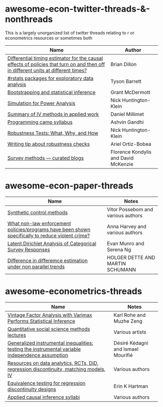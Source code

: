 # awesome-econ-twitter-threads-&-nonthreads
This is a largely unorganized list of twitter threads relating to r or econometrics resources or sometimes both

| Name | Author | 
| -- | -- | 
| [Differential timing estimator for the causal effects of policies that turn on and then off in different units at different times?](https://twitter.com/brianmikedillon/status/1291552019250110464) | Brian Dillon | 
| [#rstats packages for exploratory data analysis](https://twitter.com/healthandstats/status/1290865560008368128) | Tyson Barrett |
| [Bootstrapping and statistical inference](https://twitter.com/grant_mcdermott/status/1175576565863702528) | Grant McDermott |
| [Simulation for Power Analysis](https://twitter.com/nickchk/status/1290060090976788480) | Nick Huntington-Klein |
| [Summary of IV methods in applied work](https://twitter.com/dlmillimet/status/1289517891436462087) |  Daniel Millimet |
| [Programming camp syllabus](https://twitter.com/ashdgandhi/status/1288912127541907456) | Ashvin Gandhi |
| [Robustness Tests: What, Why, and How](http://nickchk.com/robustness.html) | Nick Huntington-Klein |
| [Writing tip about robustness checks](https://twitter.com/ArielOrtizBobea/status/1256254879770775555) | Ariel Ortiz-Bobea |
| [Survey methods — curated blogs](https://blogs.worldbank.org/impactevaluations/survey-methods-curated-blogs) | Florence Kondylis and David McKenzie |

# awesome-econ-paper-threads

| Name | Notes | 
| -- | -- | 
| [Synthetic control methods](https://twitter.com/PossebomVitor/status/1290068395610771457) | Vitor Possebom and various authors |
| [What non-law enforcement policies/programs have been shown specifically to reduce violent crime?](https://twitter.com/annalilharvey/status/1295748316035194881) | Anna Harvey and various authors | 
| [Latent Dirichlet Analysis of Categorical Survey Responses](https://www.tandfonline.com/doi/abs/10.1080/07350015.2020.1802285?journalCode=ubes20) | Evan Munro and Serena Ng |
| [Difference in differemce estimation under non parallel trends](https://www.ruhr-uni-bochum.de/imperia/md/content/mathematik3/publications/dette_schumann2020.pdf) | HOLGER DETTE AND MARTIN SCHUMANN |


# awesome-econometrics-threads

| Name | Notes | 
| -- | -- | 
| [Vintage Factor Analysis with Varimax Performs Statistical Inference](https://twitter.com/karlrohe/status/1291132842601308164) | Karl Rohe and Muzhe Zeng|
| [Quantitative social science methods lectures](https://twitter.com/kinggary/status/1295423190831902721) | Various artists |
| [Generalized instrumental inequalities: testing the instrumental variable independence assumption](https://academic.oup.com/biomet/article/107/3/661/5767137?guestAccessKey=d215c509-4627-43eb-aa37-f2ae76ebc12f) | Désiré Kédagni and Ismael Mourifié |
| [Resources on data analytics, RCTs, DiD, regression discontinuity, matching models, IV](https://twitter.com/NateHMiller/status/1295768375088615424) | Various authors |
| [Equivalence testing for regression discontinuity designs](https://twitter.com/JohnHolbein1/status/1294684071214419968) | Erin K Hartman |
| [Applied causal inference syllabi](https://twitter.com/MatthewAKraft/status/1295365528597540864) | Various authors |

